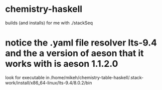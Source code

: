 # chemistry-haskell

builds (and installs) for me with ./stackSeq

# notice the .yaml file resolver lts-9.4 and the a version of aeson that it works with is aeson 1.1.2.0

look for executable in
/home/mikeh/chemistry-table-haskell/.stack-work/install/x86_64-linux/lts-9.4/8.0.2/bin

